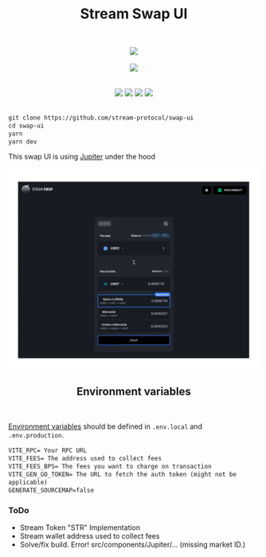 <h1 align="center">Stream Swap UI</h1>
<br />
<p align="center">
<img width="250" src="https://ftx.com/static/media/stream-swap.ce20eedf.svg"/>
</p>
<p align="center">
<a href="https://twitter.com/stream_protocol">
<img src="https://img.shields.io/twitter/url?label=StreamProtocol&style=social&url=https%3A%2F%2Ftwitter.com%2FStreamProtocol">
</a>
</p>

<br />

<div align="center">
<img src="https://img.shields.io/badge/TypeScript-007ACC?style=for-the-badge&logo=typescript&logoColor=white" />
<img src="https://img.shields.io/badge/React-20232A?style=for-the-badge&logo=react&logoColor=#5a6272" />
<img src="https://img.shields.io/badge/Tailwind_CSS-38B2AC?style=for-the-badge&logo=tailwind-css&logoColor=white" />
<img src="https://img.shields.io/badge/Vite-B73BFE?style=for-the-badge&logo=vite&logoColor=FFD62E" />
</div>

<br />

```
git clone https://github.com/stream-protocol/swap-ui
cd swap-ui
yarn
yarn dev
```

This swap UI is using [Jupiter](https://docs.jup.ag/how-does-jupiter-work) under the hood

<img src="assets/ui.png" />

<br />
<h2 align="center">Environment variables</h2>
<br />

[Environment variables](https://vitejs.dev/guide/env-and-mode.html) should be defined in `.env.local` and `.env.production`.

```
VITE_RPC= Your RPC URL
VITE_FEES= The address used to collect fees
VITE_FEES_BPS= The fees you want to charge on transaction
VITE_GEN_GO_TOKEN= The URL to fetch the auth token (might not be applicable)
GENERATE_SOURCEMAP=false
```

### ToDo 

- Stream Token "STR" Implementation
- Stream wallet address used to collect fees
- Solve/fix build. Error! src/components/Jupiter/... (missing market ID.)
